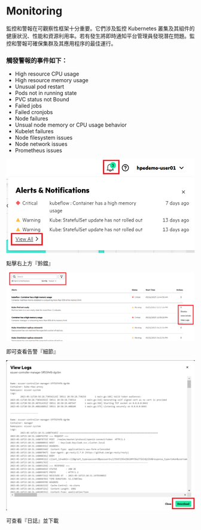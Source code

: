 # Monitoring

監控和警報在可觀察性框架十分重要。它們涉及監控 Kubernetes 叢集及其組件的健康狀況、性能和資源利用率。若有發生將即時通知平台管理員發現潛在問題。監控和警報可確保集群及其應用程序的最佳運行。

### 觸發警報的事件如下：

* High resource CPU usage
* High resource memory usage
* Unusual pod restart
* Pods not in running state
* PVC status not Bound
* Failed jobs
* Failed cronjobs
* Node failures
* Unsual node memory or CPU usage behavior
* Kubelet failures
* Node filesystem issues
* Node network issues
* Prometheus issues

![](<../../.gitbook/assets/image (7).png>)

點擊右上方『鈴鐺』

![](<../../.gitbook/assets/image (2).png>)

即可查看告警『細節』

![](<../../.gitbook/assets/image (3).png>)

可查看『日誌』並下載
